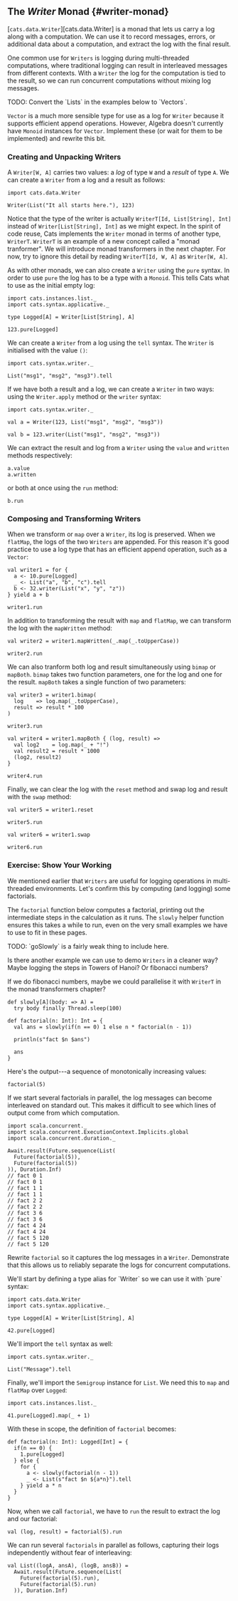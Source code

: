 ## The *Writer* Monad {#writer-monad}

[`cats.data.Writer`][cats.data.Writer] is a monad that lets us carry a log along with a computation.
We can use it to record messages, errors, or additional data about a computation,
and extract the log with the final result.

One common use for `Writers` is logging during multi-threaded computations,
where traditional logging can result in interleaved messages from different contexts.
With a `Writer` the log for the computation is tied to the result,
so we can run concurrent computations without mixing log messages.

<div class="callout callout-danger">
  TODO: Convert the `Lists` in the examples below to `Vectors`.

  `Vector` is a much more sensible type for use as a log for `Writer`
  because it supports efficient append operations.
  However, Algebra doesn't currently have `Monoid` instances for `Vector`.
  Implement these (or wait for them to be implemented) and rewrite this bit.
</div>

### Creating and Unpacking Writers

A `Writer[W, A]` carries two values: a *log* of type `W` and a *result* of type `A`. We can create a `Writer` from a log and a result as follows:

```tut:book
import cats.data.Writer

Writer(List("It all starts here."), 123)
```

Notice that the type of the writer is actually `WriterT[Id, List[String], Int]`
instead of `Writer[List[String], Int]` as we might expect.
In the spirit of code reuse, Cats implements the `Writer` monad in terms of another type, `WriterT`.
`WriterT` is an example of a new concept called a "monad tranformer".
We will introduce monad transformers in the next chapter.
For now, try to ignore this detail by reading `WriterT[Id, W, A]` as `Writer[W, A]`.

As with other monads, we can also create a `Writer` using the `pure` syntax.
In order to use `pure` the log has to be a type with a `Monoid`.
This tells Cats what to use as the initial empty log:

```tut:book
import cats.instances.list._
import cats.syntax.applicative._

type Logged[A] = Writer[List[String], A]

123.pure[Logged]
```

We can create a `Writer` from a log using the `tell` syntax.
The `Writer` is initialised with the value `()`:

```tut:book
import cats.syntax.writer._

List("msg1", "msg2", "msg3").tell
```

If we have both a result and a log, we can create a `Writer` in two ways:
using the `Writer.apply` method or the `writer` syntax:

```tut:book
import cats.syntax.writer._

val a = Writer(123, List("msg1", "msg2", "msg3"))

val b = 123.writer(List("msg1", "msg2", "msg3"))
```

We can extract the result and log from a `Writer`
using the `value` and `written` methods respectively:

```tut:book
a.value
a.written
```

or both at once using the `run` method:

```tut:book
b.run
```

### Composing and Transforming Writers

When we transform or `map` over a `Writer`, its log is preserved.
When we `flatMap`, the logs of the two `Writers` are appended.
For this reason it's good practice to use a log type that has an efficient append operation,
such as a `Vector`:

```tut:book
val writer1 = for {
  a <- 10.pure[Logged]
  _ <- List("a", "b", "c").tell
  b <- 32.writer(List("x", "y", "z"))
} yield a + b

writer1.run
```

In addition to transforming the result with `map` and `flatMap`,
we can transform the log with the `mapWritten` method:

```tut:book
val writer2 = writer1.mapWritten(_.map(_.toUpperCase))

writer2.run
```

We can also tranform both log and result simultaneously using `bimap` or `mapBoth`.
`bimap` takes two function parameters, one for the log and one for the result.
`mapBoth` takes a single function of two parameters:

```tut:book
val writer3 = writer1.bimap(
  log    => log.map(_.toUpperCase),
  result => result * 100
)

writer3.run

val writer4 = writer1.mapBoth { (log, result) =>
  val log2    = log.map(_ + "!")
  val result2 = result * 1000
  (log2, result2)
}

writer4.run
```

Finally, we can clear the log with the `reset` method
and swap log and result with the `swap` method:

```tut:book
val writer5 = writer1.reset

writer5.run

val writer6 = writer1.swap

writer6.run
```

### Exercise: Show Your Working

We mentioned earlier that `Writers` are useful for logging operations in multi-threaded environments.
Let's confirm this by computing (and logging) some factorials.

The `factorial` function below computes a factorial,
printing out the intermediate steps in the calculation as it runs.
The `slowly` helper function ensures this takes a while to run,
even on the very small examples we have to use to fit in these pages.

<div class="callout callout-danger">
  TODO: `goSlowly` is a fairly weak thing to include here.

  Is there another example we can use to demo `Writers` in a cleaner way?
  Maybe logging the steps in Towers of Hanoi?
  Or fibonacci numbers?

  If we do fibonacci numbers, maybe we could parallelise it
  with `WriterT` in the monad transformers chapter?
</div>

```tut:book
def slowly[A](body: => A) =
  try body finally Thread.sleep(100)

def factorial(n: Int): Int = {
  val ans = slowly(if(n == 0) 1 else n * factorial(n - 1))

  println(s"fact $n $ans")

  ans
}
```

Here's the output---a sequence of monotonically increasing values:

```tut:book
factorial(5)
```

If we start several factorials in parallel,
the log messages can become interleaved on standard out.
This makes it difficult to see which lines of output come from which computation.

```tut:book
import scala.concurrent._
import scala.concurrent.ExecutionContext.Implicits.global
import scala.concurrent.duration._

Await.result(Future.sequence(List(
  Future(factorial(5)),
  Future(factorial(5))
)), Duration.Inf)
// fact 0 1
// fact 0 1
// fact 1 1
// fact 1 1
// fact 2 2
// fact 2 2
// fact 3 6
// fact 3 6
// fact 4 24
// fact 4 24
// fact 5 120
// fact 5 120
```

<!-- HACK: tut isn't capturing stdout from the threads above, so i gone done hacked it. -->

Rewrite `factorial` so it captures the log messages in a `Writer`.
Demonstrate that this allows us to reliably separate the logs for concurrent computations.

<div class="solution">
We'll start by defining a type alias for `Writer` so we can use it with `pure` syntax:

```tut:book
import cats.data.Writer
import cats.syntax.applicative._

type Logged[A] = Writer[List[String], A]

42.pure[Logged]
```

We'll import the `tell` syntax as well:

```tut:book
import cats.syntax.writer._

List("Message").tell
```

Finally, we'll import the `Semigroup` instance for `List`.
We need this to `map` and `flatMap` over `Logged`:

```tut:book
import cats.instances.list._

41.pure[Logged].map(_ + 1)
```

With these in scope, the definition of `factorial` becomes:

```tut:book
def factorial(n: Int): Logged[Int] = {
  if(n == 0) {
    1.pure[Logged]
  } else {
    for {
      a <- slowly(factorial(n - 1))
      _ <- List(s"fact $n ${a*n}").tell
    } yield a * n
  }
}
```

Now, when we call `factorial`, we have to `run` the result
to extract the log and our factorial:

```tut:book
val (log, result) = factorial(5).run
```

We can run several `factorials` in parallel as follows,
capturing their logs independently without fear of interleaving:

```tut:book
val List((logA, ansA), (logB, ansB)) =
  Await.result(Future.sequence(List(
    Future(factorial(5).run),
    Future(factorial(5).run)
  )), Duration.Inf)
```
</div>
